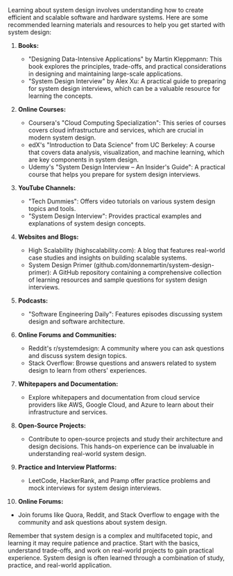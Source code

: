 
  
Learning about system design involves understanding how to create efficient and scalable software and hardware systems. Here are some recommended learning materials and resources to help you get started with system design:

1. **Books:**
    
    - "Designing Data-Intensive Applications" by Martin Kleppmann: This book explores the principles, trade-offs, and practical considerations in designing and maintaining large-scale applications.
    - "System Design Interview" by Alex Xu: A practical guide to preparing for system design interviews, which can be a valuable resource for learning the concepts.
2. **Online Courses:**
    
    - Coursera's "Cloud Computing Specialization": This series of courses covers cloud infrastructure and services, which are crucial in modern system design.
    - edX's "Introduction to Data Science" from UC Berkeley: A course that covers data analysis, visualization, and machine learning, which are key components in system design.
    - Udemy's "System Design Interview – An Insider's Guide": A practical course that helps you prepare for system design interviews.
3. **YouTube Channels:**
    
    - "Tech Dummies": Offers video tutorials on various system design topics and tools.
    - "System Design Interview": Provides practical examples and explanations of system design concepts.
4. **Websites and Blogs:**
    
    - High Scalability (highscalability.com): A blog that features real-world case studies and insights on building scalable systems.
    - System Design Primer (github.com/donnemartin/system-design-primer): A GitHub repository containing a comprehensive collection of learning resources and sample questions for system design interviews.
5. **Podcasts:**
    
    - "Software Engineering Daily": Features episodes discussing system design and software architecture.
6. **Online Forums and Communities:**
    
    - Reddit's r/systemdesign: A community where you can ask questions and discuss system design topics.
    - Stack Overflow: Browse questions and answers related to system design to learn from others' experiences.
7. **Whitepapers and Documentation:**
    
    - Explore whitepapers and documentation from cloud service providers like AWS, Google Cloud, and Azure to learn about their infrastructure and services.
8. **Open-Source Projects:**
    
    - Contribute to open-source projects and study their architecture and design decisions. This hands-on experience can be invaluable in understanding real-world system design.
9. **Practice and Interview Platforms:**
    
    - LeetCode, HackerRank, and Pramp offer practice problems and mock interviews for system design interviews.
10. **Online Forums:**
    

- Join forums like Quora, Reddit, and Stack Overflow to engage with the community and ask questions about system design.

Remember that system design is a complex and multifaceted topic, and learning it may require patience and practice. Start with the basics, understand trade-offs, and work on real-world projects to gain practical experience. System design is often learned through a combination of study, practice, and real-world application.